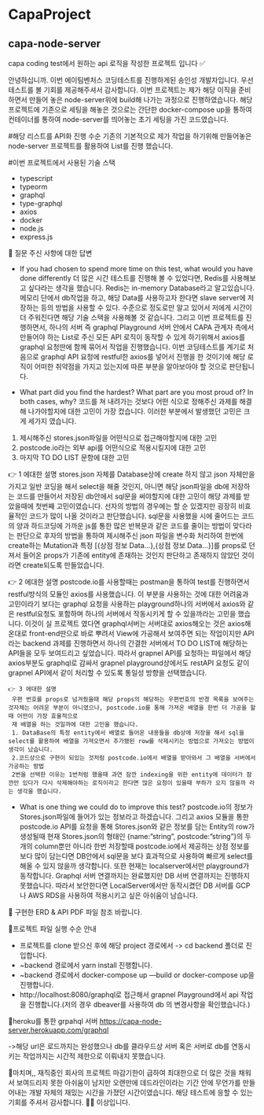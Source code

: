 # CapaProject
## capa-node-server

capa coding test에서 원하는 api 로직을 작성한 프로젝트 입니다 ✅

안녕하십니까. 이번 에이팀벤처스 코딩테스트를 진행하게된 송인성 개발자입니다. 우선 테스트를 볼 기회를 제공해주셔서 감사합니다.
이번 프로젝트는 제가 해당 이직을 준비하면서 만들어 놓은 node-server위에 build해 나가는 과정으로 진행하였습니다.
해당 프로젝트에 기존으로 세팅을 해놓은 것으로는 간단한 docker-compose up을 통하여 컨테이너를 통하여 node-server를 띄어놓는 초기 세팅을 가진 코드였습니다.

#해당 리스트를 API화 진행 수순
기존의 기본적으로 제가 작업을 하기위해 만들어놓은 node-server 프로젝트를 활용하여 List를 진행 했습니다.

#이번 프로젝트에서 사용된 기술 스택
- typescript
- typeorm
- graphql
- type-graphql
- axios
- docker
- node.js
- express.js

📌 질문 주신 사항에 대한 답변
- If you had chosen to spend more time on this test, what would you have done differently
  더 많은 시간 테스트를 진행해 볼 수 있었다면, Redis를 사용해보고 싶다라는 생각을 했습니다. Redis는 in-memory Database라고 알고있습니다. 메모리 단에서 db작업을 하고, 해당 Data를 사용하고자
  한다면 slave server에 저장하는 등의 방법을 사용할 수 있다. 수준으로 정도로만 알고 있어서 저에게 시간이 더 주워진다면 해당 기술 스택을 사용해볼 것 같습니다.
  그리고 이번 프로젝트를 진행하면서, 하나의 서버 즉 graphql Playground 서버 안에서 CAPA 관계자 측에서 만들어야 하는 List로 주신 모든 API 로직이 동작할 수 있게 하기위해서 axios를 graphql 요청딴에
  함께 묶어서 작업을 진행했습니다. 이번 코딩테스트를 계기로 처음으로 graphql API 요청에 restful한 axios를 넣어서 진행을 한 것이기에 해당 로직이 어떠한 취약점을 가지고 있는지에 따른 부분을 알아보아야 할
  것으로 판단됩니다.
  
- What part did you find the hardest? What part are you most proud of? In both cases, why?
  코드를 쳐 내려가는 것보다 어떤 식으로 정해주신 과제를 해결해 나가야할지에 대한 고민이 가장 컸습니다. 이러한 부분에서 발생했던 고민은 크게 세가지 였습니다.
 
 1. 제시해주신 stores.json파일을 어떤식으로 접근해야할지에 대한 고민
 2. postcode.io라는 외부 api를 어떤식으로 적용시킬지에 대한 고민
 3. 마지막 TO DO LIST 문항에 대한 고민
  
   👉 1 에대한 설명
      stores.json 자체를 Database상에 create 하지 않고 json 자체만을 가지고 일반 코딩을 해서 select을 해줄 것인지, 
      아니면 해당 json파일을 db에 저장하는 코드를 만들어서 저장된 db안에서 sql문을 써야할지에 대한 고민이 해당 과제를 받았을때에 첫번째 고민이였습니다.
      선자의 방법의 경우에는 할 순 있겠지만 굉장히 비효율적인 코드가 많이 나올 것이라고 판단했습니다. sql문을 사용했을 시에 줄어드는 코드의 양과 하드코딩에 가까운 js를 통한 많은 반복문과 같은
      코드를 줄이는 방법이 맞다라는 판단으로 후자의 방법을 통하여 제시해주신 json 파일을 변수화 처리하여 한번에 create하는 Mutation과 특정 [{상점 정보 Data…},{상점 정보 Data…}]를 props로 던져서
      들어온 props가 기존에 entity에 존재하는 것인지 판단하고 존재하지 않았던 것이라면 create되도록 만들었습니다.

   👉 2 에대한 설명
	postcode.io를 사용할때는 postman을 통하여 test를 진행하면서 restful방식의 모듈인 axios를 사용했습니다. 이 부분을 사용하는 것에 대한 어려움과 고민이라기 보다는 graphql 요청을 사용하는 playground하나의 서버에서
	axios와 같은 restful요청도 포함하며 하나의 서버에서 작동시키게 할 수 있을까라는 고민을 했습니다. 이것이 실 프로젝트 였다면 graphql서버는 서버대로 axios해오는 것은 axios해온대로 front-end딴으로 바로 뿌려서 View에
	가공해서 보여주면 되는 작업이지만 API라는 backend 과제를 진행하면서 하나의 간결한 서버에서 TO DO LIST에 해당하는 API들을 모두 보여드리고 싶었습니다.
	따라서 grapnel API를 요청하는 파일에서 해당 axios부분도 graphql로 감싸서 grapnel playground상에서도 restAPI 요청도 같이 grapnel API에서 같이 처리할 수 있도록 통일성 방향을 선택했습니다.
   
    👉 3 에대한 설명
	 우편 번호를 props로 넘겨줬을때 해당 props의 해당하는 우편번호의 반경 목록을 보여주는 것자체는 어려운 부분이 아니였으나, postcode.io를 통해 가져온 배열을 한번 더 가공을 할때 어떤이 가장 효율적으로
	 재 배열을 하는 것일까에 대한 고민을 했습니다.
	 1. DataBase의 특정 entity에서 배열로 들어온 내용들을 db상에 저장을 해서 sql을 select를 활용하여 배열을 가져오면서 추가됐된 row를 삭제시키는 방법으로 가져오는 방법이 생각이 났습니다.
	 2.코드상으로 구현이 되있는 것처럼 postcode.io에서 배열을 받아와서 그 배열을 서버에서 가공하는 방법
	 2번을 선택한 이유는 1번처럼 했을때 과연 잠깐 indexing을 위한 entity에 데이터가 잠깐만 있다가 다시 삭제해야하는 로직이라고 한다면 많은 요청이 있을때 부하가 오지 않을까 라는 생각을 했습니다. 
  


- What is one thing we could do to improve this test?
 postcode.io의 정보가 Stores.json파일에 들어가 있는 정보라고 하겠습니다. 그리고 axios 모듈을 통한 postcode.io API를 요청을 통해 Stores.json와 같은 정보를 담는 Entity의 row가 생성될때
 현재 Stores.json의 형태인 {name:”string”, postcode:”string”}의 두개의 column뿐만 아니라 한번 저장할때 postcode.io에서 제공하는 상점 정보를 보다 많이 담는다면 DB안에서 sql문을 보다 효과적으로 사용하여
 빠르게 select를 해올 수 있지 않을까 생각합니다.
 또한 현재는 localserver에서만 playground가 동작합니다. Graphql 서버 연결까지는 완료했지만 
DB 서버 연결까지는 진행하지 못했습니다. 따라서 보안한다면 LocalServer에서만 동작시켰던 DB 서버를 GCP나 AWS RDS을 사용하여 적용시키고 싶은 아쉬움이 남습니다.



📌 구현한 ERD & API
PDF 파일 참조 바랍니다.

📌프로젝트 파일 실행 수순 안내
- 프로젝트를 clone 받으신 후에 해당 project 경로에서 -> cd backend 폴더로 진입합니다.
- ~backend 경로에서 yarn install 진행합니다.
- ~backend 경로에서 docker-compose up —build or docker-compose up을 진행합니다.
- http://localhost:8080/graphql로 접근해서 grapnel Playground에서 api 작업을 진행합니다.(저의 경우 dbeaver를 사용하여 db 의 변경사항을 확인했습니다.)

📌heroku를 통한 grpahql 서버
https://capa-node-server.herokuapp.com/graphql

->해당 url은 로드까지는 완성했으나 db를 클라우드상 서버 혹은 서버로 db를 연동시키는 작업까지는 시간적 제한으로 이뤄내지 못했습니다.

📌마치며,,
재직중인 회사의 프로젝트 마감기한이 급하여 최대한으로 더 많은 것을 채워서 보여드리지 못한 아쉬움이 남지만 오랜만에 데드라인이라는 기간 안에 무언가를 만들어내는 개발 자체의 재밌는 시간을 가졌던 시간이였습니다. 해당 테스트에 응할 수 있는 기회를 주셔서 감사합니다. 🙆‍♂️ 이상입니다. 








